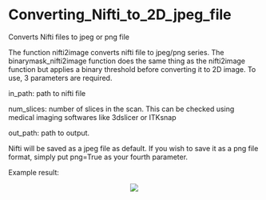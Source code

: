 # Converting_Nifti_to_2D_jpeg_file
Converts Nifti files to jpeg or png file

The function nifti2image converts nifti file to jpeg/png series. The binarymask_nifti2image function does the same thing as the nifti2image function but applies a binary threshold before converting it to 2D image.
To use, 3 parameters are required.

in_path: path to nifti file

num_slices: number of slices in the scan. This can be checked using medical imaging softwares like 3dslicer or ITKsnap

out_path: path to output.

Nifti will be saved as a jpeg file as default. If you wish to save it as a png file format, simply put png=True as your fourth parameter.

Example result:
<p align="center">
  <img src="https://github.com/KWKIM128/3D-UNet/assets/115262940/e8c06659-2df5-40c6-b595-11549e97e509" />
</p>
